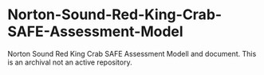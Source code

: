 # Norton-Sound-Red-King-Crab-SAFE-Assessment-Model
Norton Sound Red King Crab SAFE Assessment Modell and document.   This is an archival  not an active repository.
